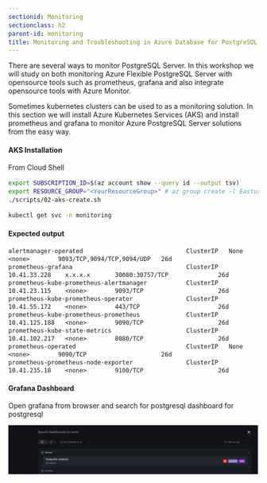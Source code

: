 ```yaml
---
sectionid: Monitoring
sectionclass: h2
parent-id: monitoring
title: Monitoring and Troubleshooting in Azure Database for PostgreSQL - The Easy Way
---
```

There are several ways to monitor PostgreSQL Server. In this workshop we will study on both monitoring Azure Flexible PostgreSQL Server with opensource tools such as prometheus, grafana and also integrate opensource tools with Azure Monitor.

Sometimes kubernetes clusters can be used to as a monitoring solution. In this section we will install Azure Kubernetes Services (AKS) and install prometheus and grafana to monitor Azure PostgreSQL Server solutions from the easy way.

#### AKS Installation
From Cloud Shell
```bash
export SUBSCRIPTION_ID=$(az account show --query id --output tsv)
export RESOURCE_GROUP="<YourResourceGroup>" # az group create -l Eastus -n PG-Workshop
./scripts/02-aks-create.sh
```
```bash
kubectl get svc -n monitoring
```
#### Expected output
```
alertmanager-operated                             ClusterIP   None            <none>        9093/TCP,9094/TCP,9094/UDP   26d
prometheus-grafana                                ClusterIP   10.41.33.228    x.x.x.x       30080:30757/TCP              26d
prometheus-kube-prometheus-alertmanager           ClusterIP   10.41.23.115    <none>        9093/TCP                     26d
prometheus-kube-prometheus-operator               ClusterIP   10.41.55.172    <none>        443/TCP                      26d
prometheus-kube-prometheus-prometheus             ClusterIP   10.41.125.188   <none>        9090/TCP                     26d
prometheus-kube-state-metrics                     ClusterIP   10.41.102.217   <none>        8080/TCP                     26d
prometheus-operated                               ClusterIP   None            <none>        9090/TCP                     26d
prometheus-prometheus-node-exporter               ClusterIP   10.41.235.18    <none>        9100/TCP                     26d
```

#### Grafana Dashboard
Open grafana from browser and search for postgresql dashboard for postgresql

![Grafana](../media/postgresql-monitoring-grafana2.png)



